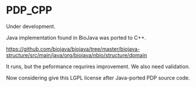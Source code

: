 # PDP_CPP
Under development.

Java implementation found in BioJava was ported to C++. 

https://github.com/biojava/biojava/tree/master/biojava-structure/src/main/java/org/biojava/nbio/structure/domain

It runs, but the peformance requrires improvement. We also need validation.

Now considering give this LGPL license after Java-ported PDP source code.
